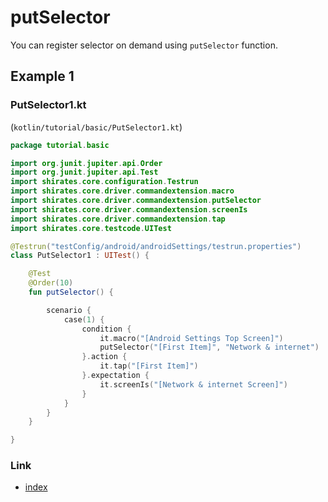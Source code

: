 # putSelector

You can register selector on demand using `putSelector` function.

## Example 1

### PutSelector1.kt

(`kotlin/tutorial/basic/PutSelector1.kt`)

```kotlin
package tutorial.basic

import org.junit.jupiter.api.Order
import org.junit.jupiter.api.Test
import shirates.core.configuration.Testrun
import shirates.core.driver.commandextension.macro
import shirates.core.driver.commandextension.putSelector
import shirates.core.driver.commandextension.screenIs
import shirates.core.driver.commandextension.tap
import shirates.core.testcode.UITest

@Testrun("testConfig/android/androidSettings/testrun.properties")
class PutSelector1 : UITest() {

    @Test
    @Order(10)
    fun putSelector() {

        scenario {
            case(1) {
                condition {
                    it.macro("[Android Settings Top Screen]")
                    putSelector("[First Item]", "Network & internet")
                }.action {
                    it.tap("[First Item]")
                }.expectation {
                    it.screenIs("[Network & internet Screen]")
                }
            }
        }
    }

}
```

### Link

- [index](../../../index.md)

